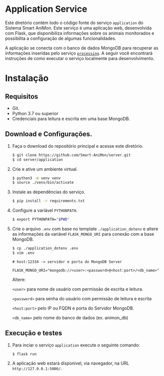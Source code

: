 # Application Service

Este diretório contém todo o código fonte do serviço `application` do Sistema Smart AniMon. Este serviço é uma aplicação web, desenvolvida com Flask, que disponibiliza informações sobre os animais monitorados e possibilita a configuração de algumas funcionalidades. 

A aplicação se conecta com o banco de dados MongoDB para recuperar as informações inseridas pelo serviço [`processing`](https://github.com/Smart-AniMon/server/tree/main/processing). A seguir você encontrará instruções de como executar o serviço localmente para desenvolvimento.

# Instalação

## Requisitos

* Git.
* Python 3.7 ou superior
* Credenciais para leitura e escrita em uma base MongoDB.

## Download e Configurações.

1. Faça o download do repositório principal e acesse este diretório.
	```bash
	$ git clone https://github.com/Smart-AniMon/server.git
	$ cd server/application
	```

2. Crie e ative um ambiente virtual.
    ```bash
	$ python3 -m venv venv
    $ source ./venv/bin/activate
	```
3. Instale as dependências do serviço.
    ```bash
    $ pip install -r requirements.txt
	```

4. Configure a variável `PYTHONPATH`.
    ```bash
    $ export PYTHONPATH="$PWD"
	```

5. Crie o arquivo `.env` com base no template `./application_dotenv` e altere as informações da variável `FLASK_MONGO_URI` para conexão com a base MongoDB.
    ```bash
    $ cp ./application_dotenv .env
    $ vim .env
    ```

    ```properties
    # host:12334 -> servidor e porta do MongoDB Server

    FLASK_MONGO_URI="mongodb://<user>:<password>@<host:port>/<db_name>"
    ```
    Altere:
    
    `<user>` para nome de usuário com permissão de escrita e leitura.
    
    `<password>` para senha do usuário com permissão de leitura e escrita

    `<host:port>` pelo IP ou FQDN e porta do Servidor MongoDB.

    `<db_name>` pelo nome do banco de dados (ex. animon_db)

## Execução e testes

1. Para inciar o serviço `application` execute o seguinte comando:
    ```bash
    $ flask run
    ```

2. A aplicação web estará disponível, via navegador, na URL `http://127.0.0.1:5000/`.
